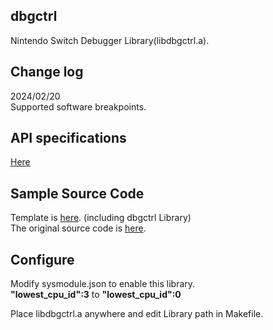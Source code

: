 ## dbgctrl 
Nintendo Switch Debugger Library(libdbgctrl.a).

## Change log  
2024/02/20  
Supported software breakpoints.  

## API specifications  
[Here](https://unvirus.github.io/dbgctrl/index.html)  

## Sample Source Code  
Template is [here](https://github.com/unvirus/dbgctrl/tree/main/sysmodule). (including dbgctrl Library)    
The original source code is [here](https://github.com/switchbrew/switch-examples/tree/master/templates/sysmodule).  

## Configure
Modify sysmodule.json to enable this library.  
**"lowest_cpu_id":3** to **"lowest_cpu_id":0**  

Place libdbgctrl.a anywhere and edit Library path in Makefile.  


  
